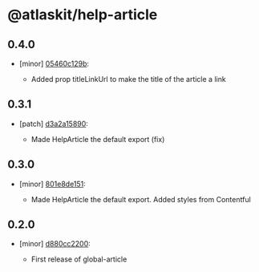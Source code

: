 # @atlaskit/help-article

## 0.4.0
- [minor] [05460c129b](https://bitbucket.org/atlassian/atlaskit-mk-2/commits/05460c129b):

  - Added prop titleLinkUrl to make the title of the article a link

## 0.3.1
- [patch] [d3a2a15890](https://bitbucket.org/atlassian/atlaskit-mk-2/commits/d3a2a15890):

  - Made HelpArticle the default export (fix)

## 0.3.0
- [minor] [801e8de151](https://bitbucket.org/atlassian/atlaskit-mk-2/commits/801e8de151):

  - Made HelpArticle the default export. Added styles from Contentful

## 0.2.0
- [minor] [d880cc2200](https://bitbucket.org/atlassian/atlaskit-mk-2/commits/d880cc2200):

  - First release of global-article
